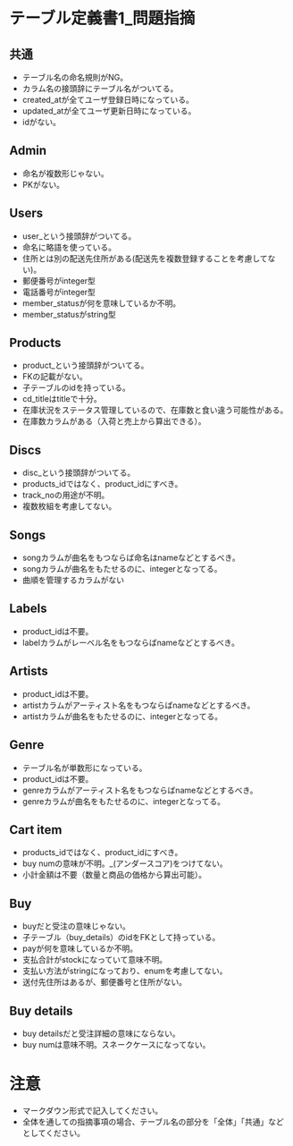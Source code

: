 # テーブル定義書1_問題指摘
## 共通
- テーブル名の命名規則がNG。
- カラム名の接頭辞にテーブル名がついてる。
- created_atが全てユーザ登録日時になっている。
- updated_atが全てユーザ更新日時になっている。
- idがない。

## Admin
- 命名が複数形じゃない。
- PKがない。

## Users
- user_という接頭辞がついてる。
- 命名に略語を使っている。
- 住所とは別の配送先住所がある(配送先を複数登録することを考慮してない)。
- 郵便番号がinteger型
- 電話番号がinteger型
- member_statusが何を意味しているか不明。
- member_statusがstring型

## Products
- product_という接頭辞がついてる。
- FKの記載がない。
- 子テーブルのidを持っている。
- cd_titleはtitleで十分。
- 在庫状況をステータス管理しているので、在庫数と食い違う可能性がある。
- 在庫数カラムがある（入荷と売上から算出できる）。

## Discs
- disc_という接頭辞がついてる。
- products_idではなく、product_idにすべき。
- track_noの用途が不明。
- 複数枚組を考慮してない。

## Songs
- songカラムが曲名をもつならば命名はnameなどとするべき。
- songカラムが曲名をもたせるのに、integerとなってる。
- 曲順を管理するカラムがない

## Labels
- product_idは不要。
- labelカラムがレーベル名をもつならばnameなどとするべき。

## Artists
- product_idは不要。
- artistカラムがアーティスト名をもつならばnameなどとするべき。
- artistカラムが曲名をもたせるのに、integerとなってる。

## Genre
- テーブル名が単数形になっている。
- product_idは不要。
- genreカラムがアーティスト名をもつならばnameなどとするべき。
- genreカラムが曲名をもたせるのに、integerとなってる。

## Cart item
- products_idではなく、product_idにすべき。
- buy numの意味が不明。_(アンダースコア)をつけてない。
- 小計金額は不要（数量と商品の価格から算出可能）。

## Buy
- buyだと受注の意味じゃない。
- 子テーブル（buy_details）のidをFKとして持っている。
- payが何を意味しているか不明。
- 支払合計がstockになっていて意味不明。
- 支払い方法がstringになっており、enumを考慮してない。
- 送付先住所はあるが、郵便番号と住所がない。

## Buy details
- buy detailsだと受注詳細の意味にならない。
- buy numは意味不明。スネークケースになってない。

# 注意
* マークダウン形式で記入してください。
* 全体を通しての指摘事項の場合、テーブル名の部分を「全体」「共通」などとしてください。
